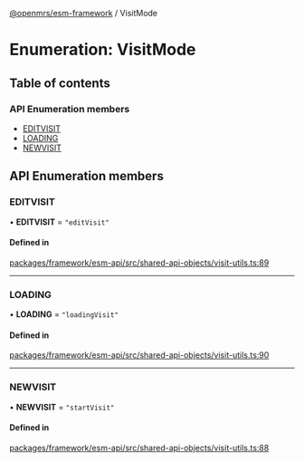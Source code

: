 [@openmrs/esm-framework](../API.md) / VisitMode

# Enumeration: VisitMode

## Table of contents

### API Enumeration members

- [EDITVISIT](VisitMode.md#editvisit)
- [LOADING](VisitMode.md#loading)
- [NEWVISIT](VisitMode.md#newvisit)

## API Enumeration members

### EDITVISIT

• **EDITVISIT** = `"editVisit"`

#### Defined in

[packages/framework/esm-api/src/shared-api-objects/visit-utils.ts:89](https://github.com/nanfuka/openmrs-esm-core/blob/master/packages/framework/esm-api/src/shared-api-objects/visit-utils.ts#L89)

___

### LOADING

• **LOADING** = `"loadingVisit"`

#### Defined in

[packages/framework/esm-api/src/shared-api-objects/visit-utils.ts:90](https://github.com/nanfuka/openmrs-esm-core/blob/master/packages/framework/esm-api/src/shared-api-objects/visit-utils.ts#L90)

___

### NEWVISIT

• **NEWVISIT** = `"startVisit"`

#### Defined in

[packages/framework/esm-api/src/shared-api-objects/visit-utils.ts:88](https://github.com/nanfuka/openmrs-esm-core/blob/master/packages/framework/esm-api/src/shared-api-objects/visit-utils.ts#L88)
